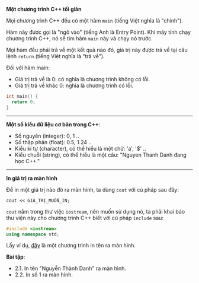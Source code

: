 **Một chương trình C++ tối giản**

Mọi chương trình C++ đều có một hàm `main` (tiếng Việt nghĩa là "chính").

Hàm này được gọi là "ngõ vào" (tiếng Anh là Entry Point). Khi máy tính chạy chương trình C++, nó sẽ tìm hàm `main` này
và chạy nó trước.

Mọi hàm đều phải trả về một kết quả nào đó, giá trị này được trả về tại câu lệnh `return` (tiếng Việt nghĩa là "trả về").

Đối với hàm main:
- Giá trị trả về là 0: có nghĩa là chương trình không có lỗi.
- Giá trị trả về khác 0: nghĩa là chương trình có lỗi.

```C++
int main() {
  return 0;
}
```

---

**Một số kiểu dữ liệu cơ bản trong C++**:

- Số nguyên (integer): 0, 1 ..
- Số thập phân (float): 0.5, 1.24  ..
- Kiểu kí tự (character), có thể hiểu là một chữ: 'a', '$' ..
- Kiểu chuỗi (string), có thể hiểu là một câu: "Nguyen Thanh Danh đang học C++."

---

**In giá trị ra màn hình**

Để in một giá trị nào đó ra màn hình, ta dùng `cout` với cú pháp sau đây:

```
cout << GIÁ_TRỊ_MUỐN_IN;
```

`cout` nằm trong thư việc `iostream`, nên muốn sử dụng nó, ta phải khai báo thư viện này
cho chương trình C++ biết với cú pháp `include` sau:

```C++
#include <iostream>
using namespace std;
```

Lấy ví dụ, [đây](https://repl.it/@VeirPlays/In-ten-ra-man-hinh) là một chương trình in tên ra màn hình.

**Bài tập**:

- 2.1. In tên "Nguyễn Thành Danh" ra màn hình.
- 2.2. In số 1 ra màn hình.
